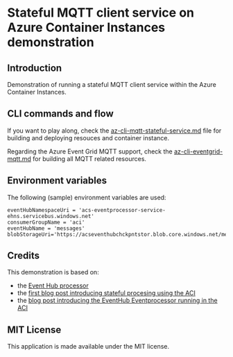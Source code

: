 # Stateful MQTT client service on Azure Container Instances demonstration

## Introduction

Demonstration of running a stateful MQTT client service within the Azure Container Instances.



## CLI commands and flow

If you want to play along, check the [az-cli-mqtt-stateful-service.md](az-cli-mqtt-stateful-service.md) file for building and deploying resouces and container instance.

Regarding the Azure Event Grid MQTT support, check the [az-cli-eventgrid-mqtt.md](az-cli-eventgrid-mqtt.md) for building all MQTT related resources. 



## Environment variables

The following (sample) environment variables are used:

```
eventHubNamespaceUri = 'acs-eventprocessor-service-ehns.servicebus.windows.net' 
consumerGroupName = 'aci'
eventHubName = 'messages'
blobStorageUri='https://acseventhubchckpntstor.blob.core.windows.net/messagesacicheckpoints'
```



## Credits

This demonstration is based on:

* the [Event Hub processor](https://learn.microsoft.com/en-us/azure/event-hubs/event-hubs-dotnet-standard-getstarted-send?tabs=passwordless%2Croles-azure-portal&WT.mc_id=AZ-MVP-5002324#update-the-code)
* the [first blog post introducing stateful procesing using the ACI](https://sandervandevelde.wordpress.com/2024/08/24/getting-started-with-azure-container-instances/)
* the [blog post introducing the EventHub Eventprocessor running in the ACI](https://sandervandevelde.wordpress.com/)


## MIT License

This application is made available under the MIT license. 
